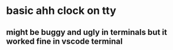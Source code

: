 # basic ahh clock on tty
## might be buggy and ugly in terminals but it worked fine in vscode terminal
